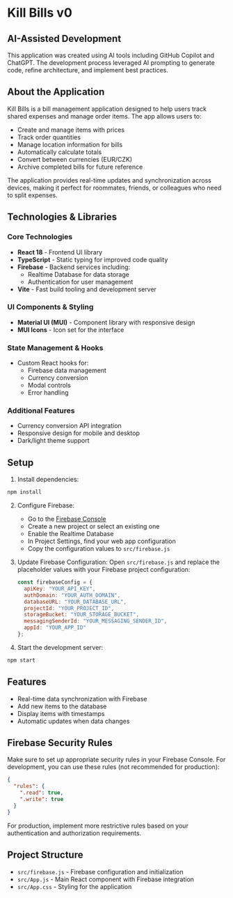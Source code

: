 # Kill Bills v0

## AI-Assisted Development
This application was created using AI tools including GitHub Copilot and ChatGPT. The development process leveraged AI prompting to generate code, refine architecture, and implement best practices. 

## About the Application
Kill Bills is a bill management application designed to help users track shared expenses and manage order items. The app allows users to:

- Create and manage items with prices
- Track order quantities
- Manage location information for bills
- Automatically calculate totals
- Convert between currencies (EUR/CZK)
- Archive completed bills for future reference

The application provides real-time updates and synchronization across devices, making it perfect for roommates, friends, or colleagues who need to split expenses.

## Technologies & Libraries

### Core Technologies
- **React 18** - Frontend UI library
- **TypeScript** - Static typing for improved code quality
- **Firebase** - Backend services including:
  - Realtime Database for data storage
  - Authentication for user management
- **Vite** - Fast build tooling and development server

### UI Components & Styling
- **Material UI (MUI)** - Component library with responsive design
- **MUI Icons** - Icon set for the interface

### State Management & Hooks
- Custom React hooks for:
  - Firebase data management
  - Currency conversion
  - Modal controls
  - Error handling

### Additional Features
- Currency conversion API integration
- Responsive design for mobile and desktop
- Dark/light theme support

## Setup

1. Install dependencies:
```bash
npm install
```

2. Configure Firebase:
   - Go to the [Firebase Console](https://console.firebase.google.com/)
   - Create a new project or select an existing one
   - Enable the Realtime Database
   - In Project Settings, find your web app configuration
   - Copy the configuration values to `src/firebase.js`

3. Update Firebase Configuration:
   Open `src/firebase.js` and replace the placeholder values with your Firebase project configuration:
   ```javascript
   const firebaseConfig = {
     apiKey: "YOUR_API_KEY",
     authDomain: "YOUR_AUTH_DOMAIN",
     databaseURL: "YOUR_DATABASE_URL",
     projectId: "YOUR_PROJECT_ID",
     storageBucket: "YOUR_STORAGE_BUCKET",
     messagingSenderId: "YOUR_MESSAGING_SENDER_ID",
     appId: "YOUR_APP_ID"
   };
   ```

4. Start the development server:
```bash
npm start
```

## Features

- Real-time data synchronization with Firebase
- Add new items to the database
- Display items with timestamps
- Automatic updates when data changes

## Firebase Security Rules

Make sure to set up appropriate security rules in your Firebase Console. For development, you can use these rules (not recommended for production):

```json
{
  "rules": {
    ".read": true,
    ".write": true
  }
}
```

For production, implement more restrictive rules based on your authentication and authorization requirements.

## Project Structure

- `src/firebase.js` - Firebase configuration and initialization
- `src/App.js` - Main React component with Firebase integration
- `src/App.css` - Styling for the application
